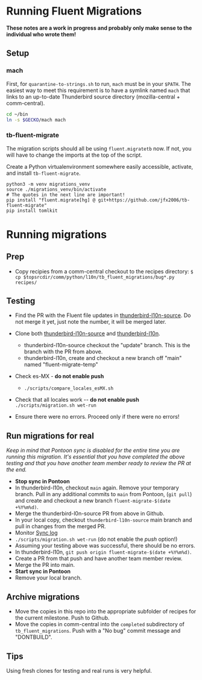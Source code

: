 # Running Fluent Migrations

**These notes are a work in progress and probably only make sense to the
individual who wrote them!**

## Setup

### mach

First, for `quarantine-to-strings.sh` to run, `mach` must be in your `$PATH`.
The easiest way to meet this requirement is to have a symlink named `mach` that
links to an up-to-date Thunderbird source directory (mozilla-central +
comm-central).

```sh
cd ~/bin
ln -s $GECKO/mach mach
```

### tb-fluent-migrate

The migration scripts should all be using `fluent.migratetb` now. If not, you
will have to change the imports at the top of the script.

Create a Python virtualenvironment somewhere easily accessible, activate, and
install `tb-fluent-migrate`.

```shell
python3 -m venv migrations_venv
source ./migrations_venv/bin/activate
# The quotes in the next line are important! 
pip install "fluent.migrate[hg] @ git+https://github.com/jfx2006/tb-fluent-migrate"
pip install tomlkit
```


# Running migrations

## Prep

- Copy recipies from a comm-central checkout to the recipes directory:
   `$ cp $topsrcdir/comm/python/l10n/tb_fluent_migrations/bug*.py recipes/`

## Testing

- Find the PR with the Fluent file updates in [thunderbird-l10n-source](https://github.com/thunderbird/thunderbird-l10n-source).
  Do not merge it yet, just note the number, it will be merged later.
- Clone both [thunderbird-l10n-source](https://github.com/thunderbird/thunderbird-l10n-source)
  and [thunderbird-l10n](https://github.com/thunderbird/thunderbird-l10n).
  - thunderbird-l10n-source checkout the "update" branch. This is the branch with
    the PR from above.
  - thunderbird-l10n, create and checkout a new branch off "main" named
    "fluent-migrate-temp"

- Check es-MX - **do not enable push**
    - `./scripts/compare_locales_esMX.sh`

- Check that all locales work -- **do not enable push**
  `./scripts/migration.sh wet-run`
- Ensure there were no errors. Proceed only if there were no errors!


## Run migrations for real

*Keep in mind that Pontoon sync is disabled for the entire time you are running
this migration. It's essential that you have completed the above testing and
that you have another team member ready to review the PR at the end.*

- **Stop sync in Pontoon**
- In thunderbird-l10n, checkout `main` again. Remove your temporary branch.
  Pull in any additional commits to `main` from Pontoon, (`git pull`) and
  create and checkout a new branch `fluent-migrate-$(date +%Y%m%d)`.
- Merge the thunderbird-l0n-source PR from above in Github.
- In your local copy, checkout `thunderbird-l10n-source` main branch and
  pull in changes from the merged PR.
- Monitor [Sync log](https://pontoon.mozilla.org/sync/log/)
- `./scripts/migration.sh wet-run` (do not enable the *push* option!)
- Assuming your testing above was successful, there should be no errors.
- In thunderbird-l10n, `git push origin fluent-migrate-$(date +%Y%m%d)`.
- Create a PR from that push and have another team member review.
- Merge the PR into main.
- **Start sync in Pontoon**
- Remove your local branch.


## Archive migrations

- Move the copies in this repo into the appropriate subfolder of recipes for the
  current milestone. Push to Github.
- Move the copies in comm-central into the `completed` subdirectory of
  `tb_fluent_migrations`.
  Push with a "No bug" commit message and "DONTBUILD".

## Tips

Using fresh clones for testing and real runs is very helpful.

